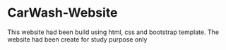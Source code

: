 # CarWash-Website
This website had been build using html, css and bootstrap template. 
The website had been create for study purpose only
